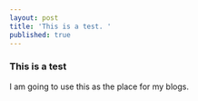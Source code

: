 ```yaml
---
layout: post
title: 'This is a test. '
published: true
---
```

### This is a test

I am going to use this as the place for my blogs. 